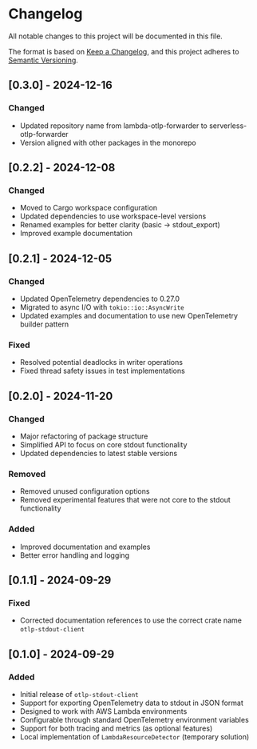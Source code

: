 # Changelog
All notable changes to this project will be documented in this file.

The format is based on [Keep a Changelog](https://keepachangelog.com/en/1.0.0/),
and this project adheres to [Semantic Versioning](https://semver.org/spec/v2.0.0.html).

## [0.3.0] - 2024-12-16

### Changed
- Updated repository name from lambda-otlp-forwarder to serverless-otlp-forwarder
- Version aligned with other packages in the monorepo

## [0.2.2] - 2024-12-08

### Changed
- Moved to Cargo workspace configuration
- Updated dependencies to use workspace-level versions
- Renamed examples for better clarity (basic → stdout_export)
- Improved example documentation

## [0.2.1] - 2024-12-05

### Changed
- Updated OpenTelemetry dependencies to 0.27.0
- Migrated to async I/O with `tokio::io::AsyncWrite`
- Updated examples and documentation to use new OpenTelemetry builder pattern

### Fixed
- Resolved potential deadlocks in writer operations
- Fixed thread safety issues in test implementations

## [0.2.0] - 2024-11-20

### Changed
- Major refactoring of package structure
- Simplified API to focus on core stdout functionality
- Updated dependencies to latest stable versions

### Removed
- Removed unused configuration options
- Removed experimental features that were not core to the stdout functionality

### Added
- Improved documentation and examples
- Better error handling and logging

## [0.1.1] - 2024-09-29
### Fixed
- Corrected documentation references to use the correct crate name `otlp-stdout-client`

## [0.1.0] - 2024-09-29
### Added
- Initial release of `otlp-stdout-client`
- Support for exporting OpenTelemetry data to stdout in JSON format
- Designed to work with AWS Lambda environments
- Configurable through standard OpenTelemetry environment variables
- Support for both tracing and metrics (as optional features)
- Local implementation of `LambdaResourceDetector` (temporary solution)
